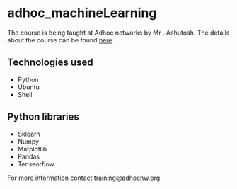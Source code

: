 # adhoc_machineLearning

The course is being taught at Adhoc networks by Mr . Ashutosh. The details about the course can be found [here](https://www.adhocnw.org/training/big-data-course/machine-learning-train-computer/).
## Technologies used

- Python
- Ubuntu
- Shell 

## Python libraries

- Sklearn
- Numpy
- Matplotlib
- Pandas
- Tenseorflow

For more information contact
[training@adhocnw.org](mailto:training@adhocnw.org)
